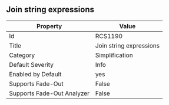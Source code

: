 ## Join string expressions

Property | Value
--- | --- 
Id | RCS1190
Title | Join string expressions
Category | Simplification
Default Severity | Info
Enabled by Default | yes
Supports Fade-Out | False
Supports Fade-Out Analyzer | False
